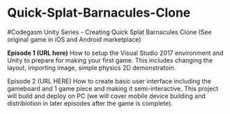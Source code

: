 # Quick-Splat-Barnacules-Clone
#Codegasm Unity Series - Creating Quick Splat Barnacules Clone (See original game in iOS and Android marketplace)

<b>Episode 1 (URL here)</b>
How to setup the Visual Studio 2017 environment and Unity to prepare for making your first game. This includes changing the layout, importing image, simple physics 2D demonstratoin.

Episode 2 (URL HERE)
How to create basic user interface including the gameboard and 1 game piece and making it semi-interactive. This project will build and deploy on PC (we will cover mobile device building and distribiotion in later episodes after the game is complete).


